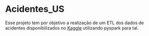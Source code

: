 # Acidentes_US
Esse projeto tem por objetivo a realização de um ETL dos dados de acidentes disponibilizados no [Kaggle](https://www.kaggle.com/datasets/sobhanmoosavi/us-accidents) utilizando pyspark para tal.
